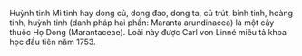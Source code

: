 Huỳnh tinh
Mì tinh hay dong củ, dong đao, dong ta, củ trút, bình tinh, hoàng tinh, huỳnh tinh (danh pháp hai phần: Maranta arundinacea) là một cây thuộc Họ Dong (Marantaceae). Loài này được Carl von Linné miêu tả khoa học đầu tiên năm 1753.